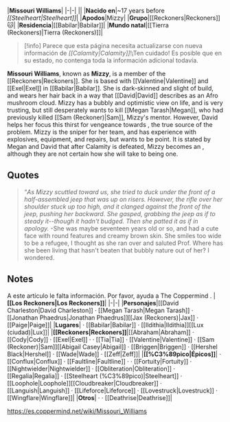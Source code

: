 |**Missouri Williams**|
|-|-|
||
|**Nacido en**|~17 years before *[[Steelheart\|Steelheart]]*|
|**Apodos**|Mizzy|
|**Grupo**|[[Reckoners\|Reckoners]]🐱︎|
|**Residencia**|[[Babilar\|Babilar]]|
|**Mundo natal**|[[Tierra (Reckoners)\|Tierra (Reckoners)]]|
> [!info] Parece que esta página necesita actualizarse con nueva información de *[[Calamity\|Calamity]]*!¡Ten cuidado! Es posible que en su estado, no contenga toda la información adicional todavía.

**Missouri Williams**, known as **Mizzy**, is a member of the [[Reckoners\|Reckoners]].
She is based with [[Valentine\|Valentine]] and [[Exel\|Exel]] in [[Babilar\|Babilar]]. She is dark-skinned and slight of build, and wears her hair back in a way that [[David\|David]] describes as an Afro mushroom cloud. Mizzy has a bubbly and optimistic view on life, and is very trusting, but still desperately wants to kill [[Megan Tarash\|Megan]], who had previously killed [[Sam (Reckoner)\|Sam]], Mizzy's mentor. However, David helps her focus this thirst for vengeance towards , the true source of the problem. Mizzy is the sniper for her team, and has experience with explosives, equipment, and repairs, but wants to be point. It is stated by Megan and David that after Calamity is defeated, Mizzy becomes an , although they are not certain how she will take to being one.

 
## Quotes
>“*As Mizzy scuttled toward us, she tried to duck under the front of a half-assembled jeep that was up on risers. However, the rifle over her shoulder stuck up too high, and it clanged against the front of the jeep, pushing her backward. She gasped, grabbing the jeep as if to steady it--though it hadn't budged. Then she patted it as if in apology.*
\-She was maybe seventeen years old or so, and had a cute face with round features and creamy brown skin. She smiles too wide to be a refugee, I thought as she ran over and saluted Prof. Where has she been living that hasn't beaten that bubbly nature out of her? I wondered.


## Notes

A este artículo le falta información. Por favor, ayuda a The Coppermind .
|**[[Los Reckoners\|Los Reckoners]]**|
|-|-|
|**Personajes**|[[David Charleston\|David Charleston]] · [[Megan Tarash\|Megan Tarash]] · [[Jonathan Phaedrus\|Jonathan Phaedrus]][[Jax (Reckoners)\|Jax]] · [[Paige\|Paige]]|
|**Lugares**| · [[Babilar\|Babilar]] · [[Ildithia\|Ildithia]][[Lux (ciudad)\|Lux]]|
|**[[Reckoners\|Reckoners]]**|[[Abraham\|Abraham]] · [[Cody\|Cody]] · [[Exel\|Exel]] ·  · [[Tia\|Tia]] · [[Valentine\|Valentine]] · [[Sam (Reckoner)\|Sam]][[Abigail Casey\|Abigail]] · [[Briggen\|Briggen]] · [[Hershel Black\|Hershel]] · [[Wade\|Wade]] · [[Zeff\|Zeff]]|
|**[[%C3%89pico\|Épicos]]**| · [[Conflux\|Conflux]] · [[Faultline\|Faultline]] ·  · [[Fortuity\|Fortuity]] · [[Nightwielder\|Nightwielder]] · [[Obliteration\|Obliteration]] · [[Regalia\|Regalia]] · [[Steelheart (%C3%89pico)\|Steelheart]] · [[Loophole\|Loophole]][[Cloudbreaker\|Cloudbreaker]] · [[Languish\|Languish]] · [[Lifeforce\|Lifeforce]] · [[Lovestruck\|Lovestruck]] · [[Wingflare\|Wingflare]]|
|**Otros**| ·  · [[Deathrise\|Deathrise]]|



https://es.coppermind.net/wiki/Missouri_Williams
